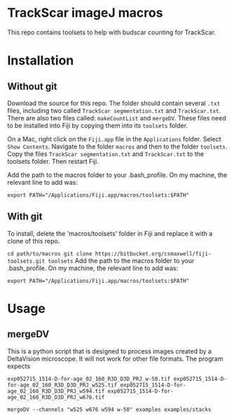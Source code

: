 
# TrackScar imageJ macros

This repo contains toolsets to help with budscar counting for TrackScar.

# Installation


## Without git

Download the source for this repo. The folder should contain several `.txt` files, including two called `TrackScar segmentation.txt` and `TrackScar.txt`. There are also two files called: `makeCountList` and `mergeDV`. These files need to be installed into Fiji by copying them into its `toolsets` folder.

On a Mac, right click on the `Fiji.app` file in the `Applications` folder. Select `Show Contents`. Navigate to the folder `macros` and then to the folder `toolsets`. Copy the files `TrackScar segmentation.txt` and `TrackScar.txt` to the toolsets folder. Then restart Fiji.

Add the path to the macros folder to your .bash_profile. On my machine, the relevant line to add was:

`export PATH="/Applications/Fiji.app/macros/toolsets:$PATH"`

## With git

To install, delete the 'macros/toolsets' folder in Fiji and replace it with a clone of this repo.

`
cd path/to/macros
git clone https://bitbucket.org/csmaxwell/fiji-toolsets.git toolsets
`
Add the path to the macros folder to your .bash_profile. On my machine, the relevant line to add was:

`export PATH="/Applications/Fiji.app/macros/toolsets:$PATH"`


# Usage

## mergeDV

This is a python script that is designed to process images created by a DeltaVision microscope. It will not work for other file formats. The program expects

`exp052715_1514-D-for-age_02_160_R3D_D3D_PRJ_w-50.tif
exp052715_1514-D-for-age_02_160_R3D_D3D_PRJ_w525.tif
exp052715_1514-D-for-age_02_160_R3D_D3D_PRJ_w594.tif
exp052715_1514-D-for-age_02_160_R3D_D3D_PRJ_w676.tif`

`mergeDV --channels "w525 w676 w594 w-50" examples examples/stacks`



